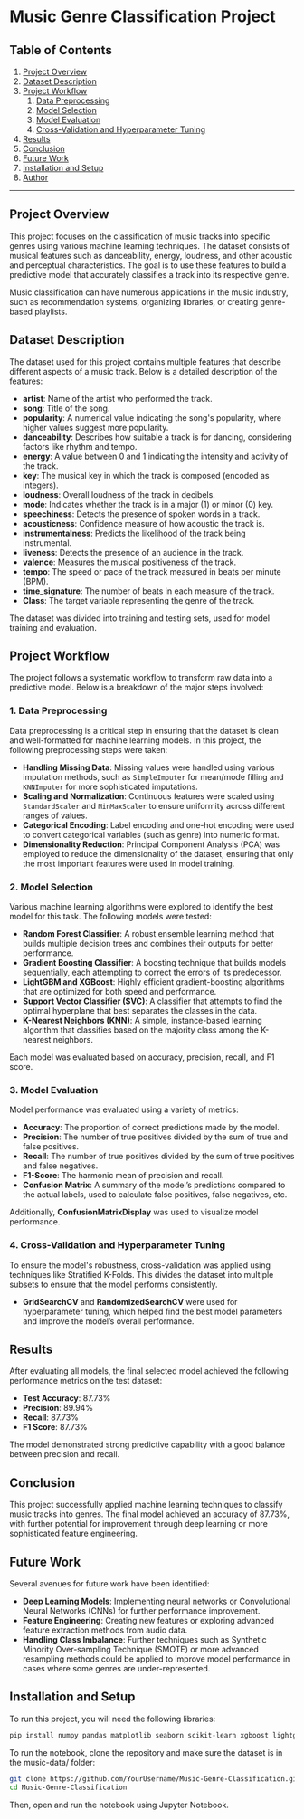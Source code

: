 # Music Genre Classification Project

## Table of Contents
1. [Project Overview](#project-overview)
2. [Dataset Description](#dataset-description)
3. [Project Workflow](#project-workflow)
    1. [Data Preprocessing](#data-preprocessing)
    2. [Model Selection](#model-selection)
    3. [Model Evaluation](#model-evaluation)
    4. [Cross-Validation and Hyperparameter Tuning](#cross-validation-and-hyperparameter-tuning)
4. [Results](#results)
5. [Conclusion](#conclusion)
6. [Future Work](#future-work)
7. [Installation and Setup](#installation-and-setup)
8. [Author](#author)

---

## Project Overview

This project focuses on the classification of music tracks into specific genres using various machine learning techniques. The dataset consists of musical features such as danceability, energy, loudness, and other acoustic and perceptual characteristics. The goal is to use these features to build a predictive model that accurately classifies a track into its respective genre.

Music classification can have numerous applications in the music industry, such as recommendation systems, organizing libraries, or creating genre-based playlists.

## Dataset Description

The dataset used for this project contains multiple features that describe different aspects of a music track. Below is a detailed description of the features:

- **artist**: Name of the artist who performed the track.
- **song**: Title of the song.
- **popularity**: A numerical value indicating the song's popularity, where higher values suggest more popularity.
- **danceability**: Describes how suitable a track is for dancing, considering factors like rhythm and tempo.
- **energy**: A value between 0 and 1 indicating the intensity and activity of the track.
- **key**: The musical key in which the track is composed (encoded as integers).
- **loudness**: Overall loudness of the track in decibels.
- **mode**: Indicates whether the track is in a major (1) or minor (0) key.
- **speechiness**: Detects the presence of spoken words in a track.
- **acousticness**: Confidence measure of how acoustic the track is.
- **instrumentalness**: Predicts the likelihood of the track being instrumental.
- **liveness**: Detects the presence of an audience in the track.
- **valence**: Measures the musical positiveness of the track.
- **tempo**: The speed or pace of the track measured in beats per minute (BPM).
- **time_signature**: The number of beats in each measure of the track.
- **Class**: The target variable representing the genre of the track.

The dataset was divided into training and testing sets, used for model training and evaluation.

## Project Workflow

The project follows a systematic workflow to transform raw data into a predictive model. Below is a breakdown of the major steps involved:

### 1. Data Preprocessing

Data preprocessing is a critical step in ensuring that the dataset is clean and well-formatted for machine learning models. In this project, the following preprocessing steps were taken:

- **Handling Missing Data**: Missing values were handled using various imputation methods, such as `SimpleImputer` for mean/mode filling and `KNNImputer` for more sophisticated imputations.
- **Scaling and Normalization**: Continuous features were scaled using `StandardScaler` and `MinMaxScaler` to ensure uniformity across different ranges of values.
- **Categorical Encoding**: Label encoding and one-hot encoding were used to convert categorical variables (such as genre) into numeric format.
- **Dimensionality Reduction**: Principal Component Analysis (PCA) was employed to reduce the dimensionality of the dataset, ensuring that only the most important features were used in model training.

### 2. Model Selection

Various machine learning algorithms were explored to identify the best model for this task. The following models were tested:

- **Random Forest Classifier**: A robust ensemble learning method that builds multiple decision trees and combines their outputs for better performance.
- **Gradient Boosting Classifier**: A boosting technique that builds models sequentially, each attempting to correct the errors of its predecessor.
- **LightGBM and XGBoost**: Highly efficient gradient-boosting algorithms that are optimized for both speed and performance.
- **Support Vector Classifier (SVC)**: A classifier that attempts to find the optimal hyperplane that best separates the classes in the data.
- **K-Nearest Neighbors (KNN)**: A simple, instance-based learning algorithm that classifies based on the majority class among the K-nearest neighbors.
  
Each model was evaluated based on accuracy, precision, recall, and F1 score.

### 3. Model Evaluation

Model performance was evaluated using a variety of metrics:

- **Accuracy**: The proportion of correct predictions made by the model.
- **Precision**: The number of true positives divided by the sum of true and false positives.
- **Recall**: The number of true positives divided by the sum of true positives and false negatives.
- **F1-Score**: The harmonic mean of precision and recall.
- **Confusion Matrix**: A summary of the model’s predictions compared to the actual labels, used to calculate false positives, false negatives, etc.

Additionally, **ConfusionMatrixDisplay** was used to visualize model performance.

### 4. Cross-Validation and Hyperparameter Tuning

To ensure the model's robustness, cross-validation was applied using techniques like Stratified K-Folds. This divides the dataset into multiple subsets to ensure that the model performs consistently.

- **GridSearchCV** and **RandomizedSearchCV** were used for hyperparameter tuning, which helped find the best model parameters and improve the model’s overall performance.

## Results

After evaluating all models, the final selected model achieved the following performance metrics on the test dataset:

- **Test Accuracy**: 87.73%
- **Precision**: 89.94%
- **Recall**: 87.73%
- **F1 Score**: 87.73%

The model demonstrated strong predictive capability with a good balance between precision and recall.

## Conclusion

This project successfully applied machine learning techniques to classify music tracks into genres. The final model achieved an accuracy of 87.73%, with further potential for improvement through deep learning or more sophisticated feature engineering.

## Future Work

Several avenues for future work have been identified:

- **Deep Learning Models**: Implementing neural networks or Convolutional Neural Networks (CNNs) for further performance improvement.
- **Feature Engineering**: Creating new features or exploring advanced feature extraction methods from audio data.
- **Handling Class Imbalance**: Further techniques such as Synthetic Minority Over-sampling Technique (SMOTE) or more advanced resampling methods could be applied to improve model performance in cases where some genres are under-represented.

## Installation and Setup

To run this project, you will need the following libraries:

```bash
pip install numpy pandas matplotlib seaborn scikit-learn xgboost lightgbm catboost
```

To run the notebook, clone the repository and make sure the dataset is in the music-data/ folder:
```bash
git clone https://github.com/YourUsername/Music-Genre-Classification.git
cd Music-Genre-Classification
```
Then, open and run the notebook using Jupyter Notebook.

